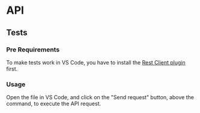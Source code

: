 # API

## Tests

### Pre Requirements

To make tests work in VS Code, you have to install the [Rest Client plugin](https://marketplace.visualstudio.com/items?itemName=humao.rest-client) first.

### Usage

Open the file in VS Code, and click on the "Send request" button, above the command, to execute the API request.
